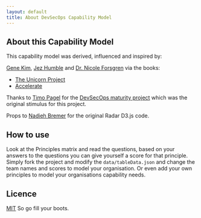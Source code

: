 ```yaml
---
layout: default
title: About DevSecOps Capability Model
---
```


## About this Capability Model

This capability model was derived, influenced and inspired by:

[Gene Kim](https://twitter.com/RealGeneKim), [Jez Humble](https://twitter.com/jezhumble) and [Dr. Nicole Forsgren](https://twitter.com/nicolefv) via the books:
- [The Unicorn Project](https://www.amazon.co.uk/dp/1942788762)
- [Accelerate](https://www.amazon.co.uk/dp/1942788339)

Thanks to [Timo Pagel](https://github.com/wurstbrot) for the [DevSecOps maturity project](https://dsomm.timo-pagel.de/index.php) which was the original stimulus for this project.

Props to [Nadieh Bremer](http://bl.ocks.org/nbremer/21746a9668ffdf6d8242) for the original Radar D3.js code.

## How to use

Look at the Principles matrix and read the questions, based on your answers to the questions you can give yourself a score for that principle.
Simply fork the project and modify the `data/tableData.json` and change the team names and scores to model your organisation. Or even add your own principles to model your organisations capability needs.

## Licence

[MIT](https://opensource.org/licenses/MIT) So go fill your boots.
